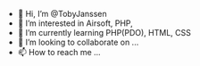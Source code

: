 - 👋 Hi, I’m @TobyJanssen
- 👀 I’m interested in Airsoft, PHP, 
- 🌱 I’m currently learning PHP(PDO), HTML, CSS
- 💞️ I’m looking to collaborate on ...
- 📫 How to reach me ...

<!---
TobyJanssen/TobyJanssen is a ✨ special ✨ repository because its `README.md` (this file) appears on your GitHub profile.
You can click the Preview link to take a look at your changes.
--->
